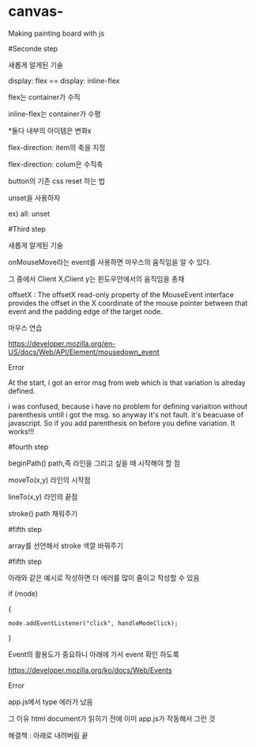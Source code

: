 # canvas-
Making painting board with js

#Seconde step

새롭게 알게된 기술

display: flex == display: inline-flex

flex는 container가 수직

inline-flex는 container가 수평

*둘다 내부의 아이템은 변화x

flex-direction: item의 축을 지정

flex-direction: colum은 수직축

button의 기존 css reset 하는 법

unset을 사용하자 

ex) all: unset


#Third step

새롭게 알게된 기술

onMouseMove라는 event를 사용하면 마우스의 움직임을 알 수 있다.

그 중에서 Client X,Client y는 윈도우안에서의 움직임을 총채

offsetX : The offsetX read-only property of the MouseEvent interface provides the offset in the X coordinate of the mouse pointer between that event and the padding edge of the target node. 

마우스 연습

https://developer.mozilla.org/en-US/docs/Web/API/Element/mousedown_event

Error

At the start, i got an error msg from web which is that variation is alreday defined.

i was confused, because i have no problem for defining variaition without parenthesis untill i got the msg. so anyway it's not fault. it's beacuase of javascript. So if you add parenthesis on before you define variation. It works!!!


#fourth step

beginPath() path,즉 라인을 그리고 싶을 때 시작해야 할 점

moveTo(x,y) 라인의 시작점

lineTo(x,y) 라인의 끝점 

stroke() path 채워주기

#fifth step 

array를 선언해서 stroke 색깔 바꿔주기 

#fifth step

아래와 같은 예시로 작성하면 더 에러를 많이 줄이고 작성할 수 있음

if (mode) 

{
    
    mode.addEventListener("click", handleModeClick);

}

Event의 활용도가 중요하니 아래에 가서 event 확인 하도록

https://developer.mozilla.org/ko/docs/Web/Events

Error

app.js에서 type 에러가 났음 

그 이유 html document가 읽히기 전에 이미 app.js가 작동해서 그런 것 

해결책 : 아래로 내려버림 끝